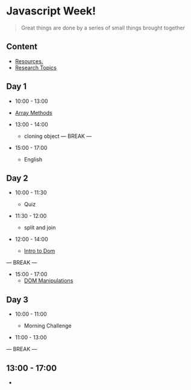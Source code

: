 
# Javascript  Week!

> Great things are done by a series of small things brought together

  

## Content

  


- [Resources.](./resources.md)
- [Research Topics](./research-topics.md)

  

  

## Day 1

  

- 10:00 - 13:00
 - [Array Methods](./arrayMethods.md)

- 13:00 - 14:00
   - cloning  object 
— BREAK —

- 15:00 - 17:00
  - English



## Day 2
 
- 10:00 - 11:30
  -  Quiz
 
- 11:30 - 12:00
  - split and join 

- 12:00 - 14:00
  - [Intro to Dom ](./concat.md)

— BREAK —
- 15:00 - 17:00
  - [DOM Manipulations](./domMinpluation.md)


## Day 3
 
- 10:00 - 11:00
  - Morning Challenge 

- 11:00 - 13:00 


— BREAK —

13:00 - 17:00 
  - 
  - 








